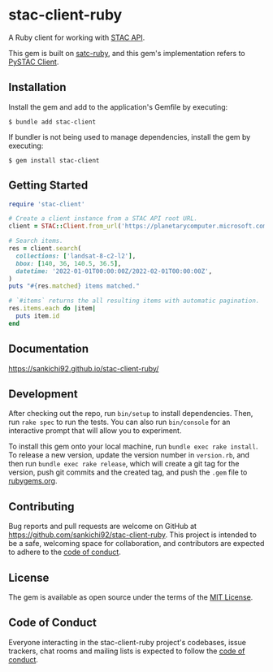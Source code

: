 # stac-client-ruby

A Ruby client for working with [STAC API](https://github.com/radiantearth/stac-api-spec).

This gem is built on [satc-ruby](https://github.com/sankichi92/stac-ruby), and this gem's implementation refers to [PySTAC Client](https://github.com/stac-utils/pystac-client).

## Installation

Install the gem and add to the application's Gemfile by executing:

    $ bundle add stac-client

If bundler is not being used to manage dependencies, install the gem by executing:

    $ gem install stac-client

## Getting Started

```ruby
require 'stac-client'

# Create a client instance from a STAC API root URL.
client = STAC::Client.from_url('https://planetarycomputer.microsoft.com/api/stac/v1')

# Search items.
res = client.search(
  collections: ['landsat-8-c2-l2'],
  bbox: [140, 36, 140.5, 36.5],
  datetime: '2022-01-01T00:00:00Z/2022-02-01T00:00:00Z',
)
puts "#{res.matched} items matched."

# `#items` returns the all resulting items with automatic pagination.
res.items.each do |item|
  puts item.id
end
```

## Documentation

https://sankichi92.github.io/stac-client-ruby/

## Development

After checking out the repo, run `bin/setup` to install dependencies. Then, run `rake spec` to run the tests. You can also run `bin/console` for an interactive prompt that will allow you to experiment.

To install this gem onto your local machine, run `bundle exec rake install`. To release a new version, update the version number in `version.rb`, and then run `bundle exec rake release`, which will create a git tag for the version, push git commits and the created tag, and push the `.gem` file to [rubygems.org](https://rubygems.org).

## Contributing

Bug reports and pull requests are welcome on GitHub at https://github.com/sankichi92/stac-client-ruby. This project is intended to be a safe, welcoming space for collaboration, and contributors are expected to adhere to the [code of conduct](https://github.com/sankichi92/stac-client-ruby/blob/main/CODE_OF_CONDUCT.md).

## License

The gem is available as open source under the terms of the [MIT License](https://opensource.org/licenses/MIT).

## Code of Conduct

Everyone interacting in the stac-client-ruby project's codebases, issue trackers, chat rooms and mailing lists is expected to follow the [code of conduct](https://github.com/sankichi92/stac-client-ruby/blob/main/CODE_OF_CONDUCT.md).
